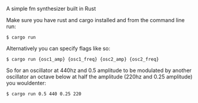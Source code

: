 A simple fm synthesizer built in Rust

Make sure you have rust and cargo installed and from the command line run:

```
$ cargo run
```

Alternatively you can specify flags like so:

```
$ cargo run {osc1_amp} {osc1_freq} {osc2_amp} {osc2_freq}
```

So for an oscillator at 440hz and 0.5 amplitude to be modulated by another oscillator an octave below at half the amplitude (220hz and 0.25 amplitude) you wouldenter:

```
$ cargo run 0.5 440 0.25 220
```

